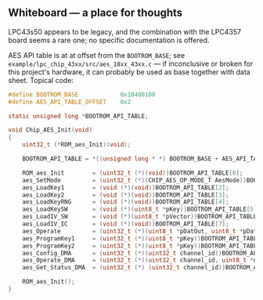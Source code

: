 Whiteboard — a place for thoughts
---

LPC43s50 appears to be legacy, and the combination with the LPC4357 board seems a rare one; no specific documentation is offered.

AES API table is at at offset from the `BOOTROM_BASE`; see `example/lpc_chip_43xx/src/aes_18xx_43xx.c` —
if inconclusive or broken for this project's hardware, it can probably be used as base together with data sheet.
Topical code:
```c
#define BOOTROM_BASE			0x10400100
#define AES_API_TABLE_OFFSET	0x2

static unsigned long *BOOTROM_API_TABLE;

void Chip_AES_Init(void)
{
	uint32_t (*ROM_aes_Init)(void);

	BOOTROM_API_TABLE = *((unsigned long * *) BOOTROM_BASE + AES_API_TABLE_OFFSET);

	ROM_aes_Init		= (uint32_t (*)(void))BOOTROM_API_TABLE[0];
	aes_SetMode			= (uint32_t (*)(CHIP_AES_OP_MODE_T AesMode))BOOTROM_API_TABLE[1];
	aes_LoadKey1		= (void (*)(void))BOOTROM_API_TABLE[2];
	aes_LoadKey2		= (void (*)(void))BOOTROM_API_TABLE[3];
	aes_LoadKeyRNG		= (void (*)(void))BOOTROM_API_TABLE[4];
	aes_LoadKeySW		= (void (*)(uint8_t *pKey))BOOTROM_API_TABLE[5];
	aes_LoadIV_SW		= (void (*)(uint8_t *pVector))BOOTROM_API_TABLE[6];
	aes_LoadIV_IC		= (void (*)(void))BOOTROM_API_TABLE[7];
	aes_Operate			= (uint32_t (*)(uint8_t *pDatOut, uint8_t *pDatIn, uint32_t Size))BOOTROM_API_TABLE[8];
	aes_ProgramKey1		= (uint32_t (*)(uint8_t *pKey))BOOTROM_API_TABLE[9];
	aes_ProgramKey2		= (uint32_t (*)(uint8_t *pKey))BOOTROM_API_TABLE[10];
	aes_Config_DMA		= (uint32_t (*)(uint32_t channel_id))BOOTROM_API_TABLE[11];
	aes_Operate_DMA		= (uint32_t (*)(uint32_t channel_id, uint8_t *dataOutAddr, uint8_t *dataInAddr, uint32_t size))BOOTROM_API_TABLE[12];
	aes_Get_Status_DMA	= (uint32_t (*) (uint32_t channel_id))BOOTROM_API_TABLE[13];

	ROM_aes_Init();
}
```

